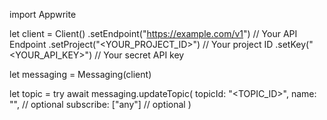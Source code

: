 import Appwrite

let client = Client()
    .setEndpoint("https://example.com/v1") // Your API Endpoint
    .setProject("<YOUR_PROJECT_ID>") // Your project ID
    .setKey("<YOUR_API_KEY>") // Your secret API key

let messaging = Messaging(client)

let topic = try await messaging.updateTopic(
    topicId: "<TOPIC_ID>",
    name: "<NAME>", // optional
    subscribe: ["any"] // optional
)

